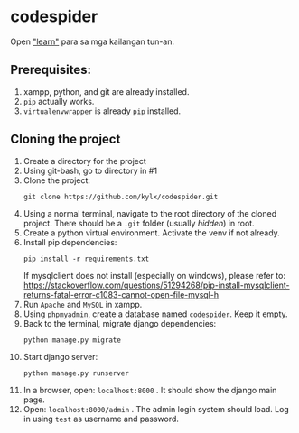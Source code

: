 # codespider

Open ["learn"](https://github.com/kylx/codespider/tree/master/learn) para sa mga kailangan tun-an.


## Prerequisites:
1. xampp, python, and git are already installed.
2. `pip` actually works.
3. `virtualenvwrapper` is already `pip` installed.
   
## Cloning the project

1. Create a directory for the project
2. Using git-bash, go to directory in #1
3.  Clone the project:
    ```
    git clone https://github.com/kylx/codespider.git
    ```
4.  Using a normal terminal, navigate to the root directory of the cloned project. There should be a `.git` folder (usually *hidden*) in root.
5.  Create a python virtual environment. Activate the venv if not already.
6.  Install pip dependencies:
    ```
    pip install -r requirements.txt
    ```
    If mysqlclient does not install (especially on windows), please refer to: []()https://stackoverflow.com/questions/51294268/pip-install-mysqlclient-returns-fatal-error-c1083-cannot-open-file-mysql-h
7.  Run `Apache` and `MySQL` in xampp.
8.  Using `phpmyadmin`, create a database named `codespider`. Keep it empty.
9.  Back to the terminal, migrate django dependencies:
    ```
    python manage.py migrate
    ```
10. Start django server:
    ```
    python manage.py runserver
    ```
11. In a browser, open: `localhost:8000` . It should show the django main page.
12. Open: `localhost:8000/admin` . The admin login system should load. Log in using `test` as username and password.
